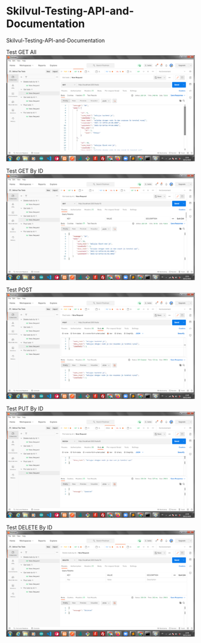 # Skilvul-Testing-API-and-Documentation
Skilvul-Testing-API-and-Documentation

Test GET All
<img src="test get all.png">

Test GET By ID
<img src="test get by id.png">

Test POST
<img src="test post.png">

Test PUT By ID
<img src="test put by id.png">

Test DELETE By ID
<img src="test delete by id.png">
